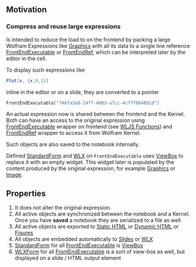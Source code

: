## Motivation

### Compress and reuse large expressions
Is intended to reduce the load to on the frontend by packing a large Wolfram Expressions like [Graphics](frontend/Reference/Graphics/Graphics.md) with all its data to a single line reference [FrontEndExecutable](frontend/Reference/Frontend%20Objects/FrontEndExecutable.md) or [FrontEndRef](frontend/Reference/Frontend%20Objects/FrontEndRef.md), which can be interpreted later by the editor in the cell. 

To display such expressions like

```mathematica
Plot[x, {x,0,1}]
```

inline in the editor or on a slide, they are converted to a pointer

```mathematica
FrontEndExecutable["746fa2e0-24f7-4003-a7cc-4c77f8b4891d"]
```

An actual expression now is shared between the frontend and the Kernel. Both can have an access to the original expression using [FrontEndExecutable](frontend/Reference/Frontend%20Objects/FrontEndExecutable.md) wrapper on frontend (see [WLJS Functions](frontend/Advanced/Frontend%20interpretation/WLJS%20Functions.md)) and [FrontEndRef](frontend/Reference/Frontend%20Objects/FrontEndRef.md) wrapper to access it from Wolfram Kernel.

Such objects are also saved to the notebook internally.

Defined [StandardForm](frontend/Reference/Decorations/StandardForm.md) and [WLX](frontend/Cell%20types/WLX.md) on `FrontEndExecutable` uses [ViewBox](frontend/Reference/Decorations/ViewBox.md) to replace it with an empty widget. This widget later is populated by the content produced by the original expression, for example [Graphics](frontend/Reference/Graphics/Graphics.md) or [Image](frontend/Reference/Image/Image.md).

## Properties
1. It does not alter the original expression.
2. All active objects are synchronized between the notebook and a Kernel. Once you have __saved__ a notebook they are serialized to a file as well.
3. All active objects are exported to [Static HTML](frontend/Exporting/Static%20HTML.md) or [Dynamic HTML](frontend/Exporting/Dynamic%20HTML.md) or [Figures](frontend/Exporting/Figures.md)
4. All objects are embedded automatically to [Slides](frontend/Cell%20types/Slides.md) or [WLX](frontend/Cell%20types/WLX.md)
5. [StandardForm](frontend/Reference/Decorations/StandardForm.md) for all [FrontEndExecutable](frontend/Reference/Frontend%20Objects/FrontEndExecutable.md) is [ViewBox](frontend/Reference/Decorations/ViewBox.md) 
6. [WLXForm](frontend/Reference/Decorations/WLXForm.md) for all [FrontEndExecutable](frontend/Reference/Frontend%20Objects/FrontEndExecutable.md) is a sort of view-box as well, but displayed on a slide / HTML output element






